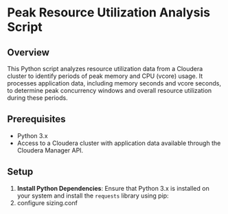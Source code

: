 # Peak Resource Utilization Analysis Script

## Overview
This Python script analyzes resource utilization data from a Cloudera cluster to identify periods of peak memory and CPU (vcore) usage. It processes application data, including memory seconds and vcore seconds, to determine peak concurrency windows and overall resource utilization during these periods.

## Prerequisites
- Python 3.x
- Access to a Cloudera cluster with application data available through the Cloudera Manager API.


## Setup
1. **Install Python Dependencies**: Ensure that Python 3.x is installed on your system and install the `requests` library using pip:
2. configure sizing.conf
